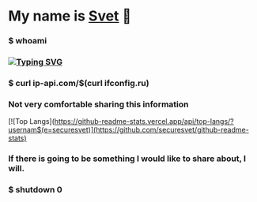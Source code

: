 # My name is <a href="http://www.mursvet.ru">Svet</a> 👋
### $ whoami
### [![Typing SVG](https://readme-typing-svg.herokuapp.com?color=%2336BCF7&lines=Computer+Security+student)](https://git.io/typing-svg)
### $ curl ip-api.com/$(curl ifconfig.ru)
### Not very comfortable sharing this information
[![Top Langs](https://github-readme-stats.vercel.app/api/top-langs/?usernam$(e=securesvet)](https://github.com/securesvet/github-readme-stats)
### If there is going to be something I would like to share about, I will.
### $ shutdown 0
